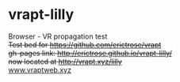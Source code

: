 # vrapt-lilly
Browser - VR propagation test
<br>
~~Test bed for https://github.com/erictrose/vrapt <br>~~
~~gh-pages link: http://erictrose.github.io/vrapt-lilly/~~ <br>
~~now located at http://vrapt.xyz/lilly <br>~~
www.vraptweb.xyz
